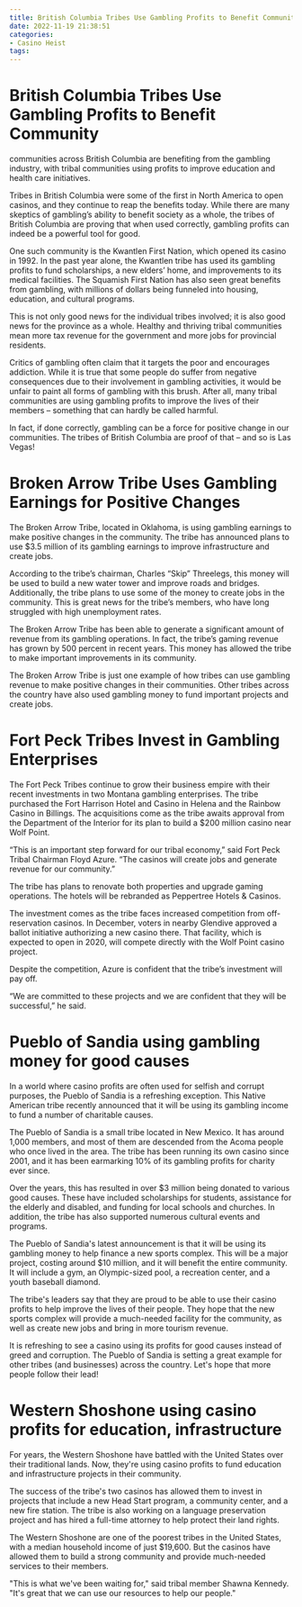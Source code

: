 ```yaml
---
title: British Columbia Tribes Use Gambling Profits to Benefit Community
date: 2022-11-19 21:38:51
categories:
- Casino Heist
tags:
---
```



#  British Columbia Tribes Use Gambling Profits to Benefit Community

communities across British Columbia are benefiting from the gambling industry, with tribal communities using profits to improve education and health care initiatives.

Tribes in British Columbia were some of the first in North America to open casinos, and they continue to reap the benefits today. While there are many skeptics of gambling’s ability to benefit society as a whole, the tribes of British Columbia are proving that when used correctly, gambling profits can indeed be a powerful tool for good.

One such community is the Kwantlen First Nation, which opened its casino in 1992. In the past year alone, the Kwantlen tribe has used its gambling profits to fund scholarships, a new elders’ home, and improvements to its medical facilities. The Squamish First Nation has also seen great benefits from gambling, with millions of dollars being funneled into housing, education, and cultural programs.

This is not only good news for the individual tribes involved; it is also good news for the province as a whole. Healthy and thriving tribal communities mean more tax revenue for the government and more jobs for provincial residents.

Critics of gambling often claim that it targets the poor and encourages addiction. While it is true that some people do suffer from negative consequences due to their involvement in gambling activities, it would be unfair to paint all forms of gambling with this brush. After all, many tribal communities are using gambling profits to improve the lives of their members – something that can hardly be called harmful.

In fact, if done correctly, gambling can be a force for positive change in our communities. The tribes of British Columbia are proof of that – and so is Las Vegas!

#  Broken Arrow Tribe Uses Gambling Earnings for Positive Changes

The Broken Arrow Tribe, located in Oklahoma, is using gambling earnings to make positive changes in the community. The tribe has announced plans to use $3.5 million of its gambling earnings to improve infrastructure and create jobs.

According to the tribe’s chairman, Charles “Skip” Threelegs, this money will be used to build a new water tower and improve roads and bridges. Additionally, the tribe plans to use some of the money to create jobs in the community. This is great news for the tribe’s members, who have long struggled with high unemployment rates.

The Broken Arrow Tribe has been able to generate a significant amount of revenue from its gambling operations. In fact, the tribe’s gaming revenue has grown by 500 percent in recent years. This money has allowed the tribe to make important improvements in its community.

The Broken Arrow Tribe is just one example of how tribes can use gambling revenue to make positive changes in their communities. Other tribes across the country have also used gambling money to fund important projects and create jobs.

#  Fort Peck Tribes Invest in Gambling Enterprises

The Fort Peck Tribes continue to grow their business empire with their recent investments in two Montana gambling enterprises. The tribe purchased the Fort Harrison Hotel and Casino in Helena and the Rainbow Casino in Billings. The acquisitions come as the tribe awaits approval from the Department of the Interior for its plan to build a $200 million casino near Wolf Point.

“This is an important step forward for our tribal economy,” said Fort Peck Tribal Chairman Floyd Azure. “The casinos will create jobs and generate revenue for our community.”

The tribe has plans to renovate both properties and upgrade gaming operations. The hotels will be rebranded as Peppertree Hotels & Casinos.

The investment comes as the tribe faces increased competition from off-reservation casinos. In December, voters in nearby Glendive approved a ballot initiative authorizing a new casino there. That facility, which is expected to open in 2020, will compete directly with the Wolf Point casino project.

Despite the competition, Azure is confident that the tribe’s investment will pay off.

“We are committed to these projects and we are confident that they will be successful,” he said.

#  Pueblo of Sandia using gambling money for good causes

In a world where casino profits are often used for selfish and corrupt purposes, the Pueblo of Sandia is a refreshing exception. This Native American tribe recently announced that it will be using its gambling income to fund a number of charitable causes.

The Pueblo of Sandia is a small tribe located in New Mexico. It has around 1,000 members, and most of them are descended from the Acoma people who once lived in the area. The tribe has been running its own casino since 2001, and it has been earmarking 10% of its gambling profits for charity ever since.

Over the years, this has resulted in over $3 million being donated to various good causes. These have included scholarships for students, assistance for the elderly and disabled, and funding for local schools and churches. In addition, the tribe has also supported numerous cultural events and programs.

The Pueblo of Sandia's latest announcement is that it will be using its gambling money to help finance a new sports complex. This will be a major project, costing around $10 million, and it will benefit the entire community. It will include a gym, an Olympic-sized pool, a recreation center, and a youth baseball diamond.

The tribe's leaders say that they are proud to be able to use their casino profits to help improve the lives of their people. They hope that the new sports complex will provide a much-needed facility for the community, as well as create new jobs and bring in more tourism revenue.

It is refreshing to see a casino using its profits for good causes instead of greed and corruption. The Pueblo of Sandia is setting a great example for other tribes (and businesses) across the country. Let's hope that more people follow their lead!

#  Western Shoshone using casino profits for education, infrastructure

For years, the Western Shoshone have battled with the United States over their traditional lands. Now, they're using casino profits to fund education and infrastructure projects in their community.

The success of the tribe's two casinos has allowed them to invest in projects that include a new Head Start program, a community center, and a new fire station. The tribe is also working on a language preservation project and has hired a full-time attorney to help protect their land rights.

The Western Shoshone are one of the poorest tribes in the United States, with a median household income of just $19,600. But the casinos have allowed them to build a strong community and provide much-needed services to their members.

"This is what we've been waiting for," said tribal member Shawna Kennedy. "It's great that we can use our resources to help our people."